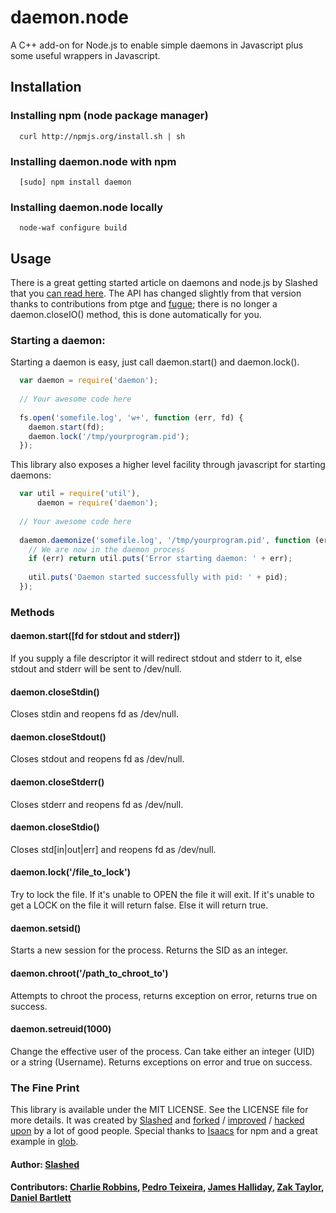 # daemon.node

A C++ add-on for Node.js to enable simple daemons in Javascript plus some useful wrappers in Javascript.

## Installation

### Installing npm (node package manager)
```
  curl http://npmjs.org/install.sh | sh
```

### Installing daemon.node with npm
```
  [sudo] npm install daemon
```

### Installing daemon.node locally 
```
  node-waf configure build  
```

## Usage 

There is a great getting started article on daemons and node.js by Slashed that you [can read here][0]. The API has changed slightly from that version thanks to contributions from ptge and [fugue][1]; there is no longer a daemon.closeIO() method, this is done automatically for you.

### Starting a daemon:
Starting a daemon is easy, just call daemon.start() and daemon.lock(). 

``` js
  var daemon = require('daemon');
  
  // Your awesome code here
  
  fs.open('somefile.log', 'w+', function (err, fd) {
    daemon.start(fd);
    daemon.lock('/tmp/yourprogram.pid');
  });
```

This library also exposes a higher level facility through javascript for starting daemons:

``` js
  var util = require('util'),
      daemon = require('daemon');
  
  // Your awesome code here
  
  daemon.daemonize('somefile.log', '/tmp/yourprogram.pid', function (err, pid) {
    // We are now in the daemon process
    if (err) return util.puts('Error starting daemon: ' + err);
    
    util.puts('Daemon started successfully with pid: ' + pid);
  });
```

### Methods

#### daemon.start([fd for stdout and stderr])
  If you supply a file descriptor it will redirect stdout and stderr to it, else stdout and stderr will be sent to /dev/null.
#### daemon.closeStdin()
  Closes stdin and reopens fd as /dev/null.
#### daemon.closeStdout()
  Closes stdout and reopens fd as /dev/null.
#### daemon.closeStderr()
  Closes stderr and reopens fd as /dev/null.
#### daemon.closeStdio()
  Closes std[in|out|err] and reopens fd as /dev/null.
#### daemon.lock('/file_to_lock')
  Try to lock the file. If it's unable to OPEN the file it will exit. If it's unable to get a LOCK on the file it will return false. Else it will return true.
#### daemon.setsid()
  Starts a new session for the process. Returns the SID as an integer.
#### daemon.chroot('/path_to_chroot_to')
  Attempts to chroot the process, returns exception on error, returns true on success.
#### daemon.setreuid(1000)
  Change the effective user of the process. Can take either an integer (UID) or a string (Username). Returns exceptions on error and true on success.


### The Fine Print
This library is available under the MIT LICENSE. See the LICENSE file for more details. It was created by [Slashed][2] and [forked][3] / [improved][4] / [hacked upon][1] by a lot of good people. Special thanks to [Isaacs][5] for npm and a great example in [glob][6].

#### Author: [Slashed](http://github.com/slashed)
#### Contributors: [Charlie Robbins](http://nodejitsu.com), [Pedro Teixeira](https://github.com/pgte), [James Halliday](https://github.com/substack), [Zak Taylor](https://github.com/dobl), [Daniel Bartlett](https://github.com/danbuk)

[0]: http://slashed.posterous.com/writing-daemons-in-javascript-with-nodejs-0
[1]: https://github.com/pgte/fugue/blob/master/deps/daemon.cc
[2]: https://github.com/slashed/daemon.node
[3]: https://github.com/substack/daemon.node/
[4]: https://github.com/dobl/daemon.node
[5]: https://github.com/isaacs/npm
[6]: https://github.com/isaacs/node-glob